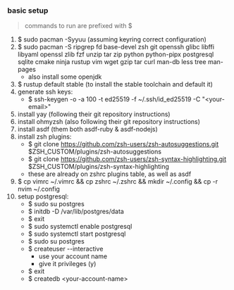 ### basic setup
> commands to run are prefixed with $

1. $ sudo pacman -Syyuu (assuming keyring correct configuration)
2. $ sudo pacman -S ripgrep fd base-devel zsh git openssh glibc libffi libyaml openssl zlib fzf unzip tar zip python python-pipx postgresql sqlite cmake ninja rustup vim wget gzip tar curl man-db less tree man-pages
    - also install some openjdk
3. $ rustup default stable (to install the stable toolchain and default it)
4. generate ssh keys:
    - $ ssh-keygen -o -a 100 -t ed25519 -f ~/.ssh/id_ed25519 -C "\<your-email\>"
5. install yay (following their git repository instructions)
6. install ohmyzsh (also following their git repository instructions)
7. install asdf (them both asdf-ruby & asdf-nodejs)
8. install zsh plugins:
    - $ git clone https://github.com/zsh-users/zsh-autosuggestions.git $ZSH_CUSTOM/plugins/zsh-autosuggestions
    - $ git clone https://github.com/zsh-users/zsh-syntax-highlighting.git $ZSH_CUSTOM/plugins/zsh-syntax-highlighting
    - these are already on zshrc plugins table, as well as asdf
9. $ cp vimrc ~/.vimrc && cp zshrc ~/.zshrc && mkdir ~/.config && cp -r nvim ~/.config
10. setup postgresql:
    - $ sudo su postgres
    - $ initdb -D /var/lib/postgres/data
    - $ exit
    - $ sudo systemctl enable postgresql
    - $ sudo systemctl start postgresql
    - $ sudo su postgres
    - $ createuser --interactive
        - use your account name
        - give it privileges (y)
    - $ exit
    - $ createdb \<your-account-name\>
